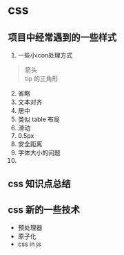 # css 


## 项目中经常遇到的一些样式

1. 一些小icon处理方式
> 箭头   
 tip 的三角形  
 
2. 省略
3. 文本对齐
4. 居中
6. 类似 table 布局
7. 滑动
8. 0.5px
9. 安全距离
10. 字体大小的问题
11. 



## css 知识点总结



## css 新的一些技术

- 预处理器
- 原子化
- css in js
